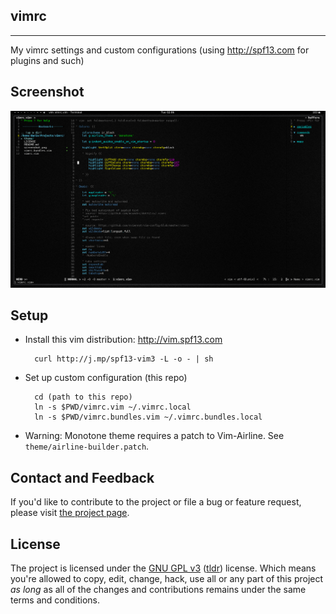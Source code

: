 ## vimrc
---

My vimrc settings and custom configurations (using http://spf13.com for plugins and such) 

## Screenshot

![Screenshot](https://github.com/asphxia/vimrc/blob/master/screenshot.png?raw=true)

## Setup

* Install this vim distribution: http://vim.spf13.com

        curl http://j.mp/spf13-vim3 -L -o - | sh


* Set up custom configuration (this repo)

        cd (path to this repo)
        ln -s $PWD/vimrc.vim ~/.vimrc.local
        ln -s $PWD/vimrc.bundles.vim ~/.vimrc.bundles.local

* Warning: Monotone theme requires a patch to Vim-Airline. See ``theme/airline-builder.patch``.

## Contact and Feedback

If you'd like to contribute to the project or file a bug or feature request, please visit [the project page][1].

## License

The project is licensed under the [GNU GPL v3][2] ([tldr][3]) license. Which means you're allowed to copy, edit, change, hack, use all or any part of this project *as long* as all of the changes and contributions remains under the same terms and conditions.

  [1]: https://github.com/asphxia/vimrc/
  [2]: http://www.gnu.org/licenses/gpl.html
  [3]: http://www.tldrlegal.com/license/gnu-general-public-license-v3-(gpl-3)
